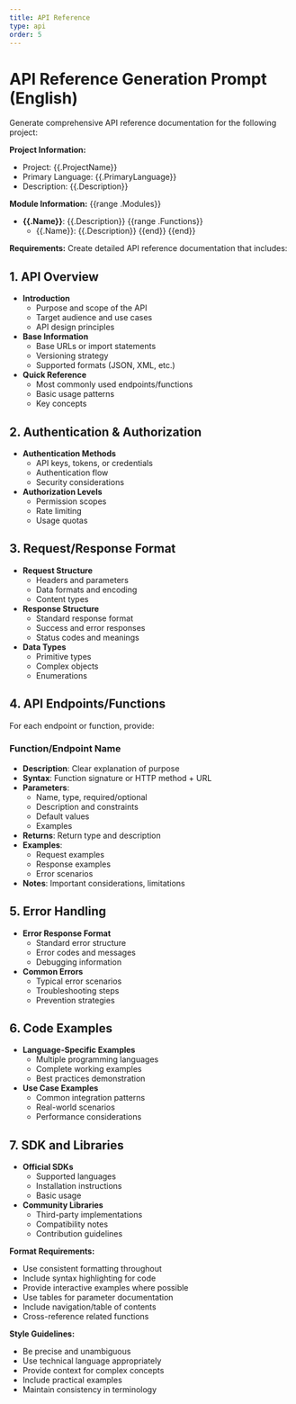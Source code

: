 ```yaml
---
title: API Reference
type: api
order: 5
---
```


# API Reference Generation Prompt (English)

Generate comprehensive API reference documentation for the following project:

**Project Information:**
- Project: {{.ProjectName}}
- Primary Language: {{.PrimaryLanguage}}
- Description: {{.Description}}

**Module Information:**
{{range .Modules}}
- **{{.Name}}**: {{.Description}}
  {{range .Functions}}
  - {{.Name}}: {{.Description}}
  {{end}}
{{end}}

**Requirements:**
Create detailed API reference documentation that includes:

## 1. API Overview
- **Introduction**
  - Purpose and scope of the API
  - Target audience and use cases
  - API design principles
- **Base Information**
  - Base URLs or import statements
  - Versioning strategy
  - Supported formats (JSON, XML, etc.)
- **Quick Reference**
  - Most commonly used endpoints/functions
  - Basic usage patterns
  - Key concepts

## 2. Authentication & Authorization
- **Authentication Methods**
  - API keys, tokens, or credentials
  - Authentication flow
  - Security considerations
- **Authorization Levels**
  - Permission scopes
  - Rate limiting
  - Usage quotas

## 3. Request/Response Format
- **Request Structure**
  - Headers and parameters
  - Data formats and encoding
  - Content types
- **Response Structure**
  - Standard response format
  - Success and error responses
  - Status codes and meanings
- **Data Types**
  - Primitive types
  - Complex objects
  - Enumerations

## 4. API Endpoints/Functions
For each endpoint or function, provide:

### Function/Endpoint Name
- **Description**: Clear explanation of purpose
- **Syntax**: Function signature or HTTP method + URL
- **Parameters**:
  - Name, type, required/optional
  - Description and constraints
  - Default values
  - Examples
- **Returns**: Return type and description
- **Examples**: 
  - Request examples
  - Response examples
  - Error scenarios
- **Notes**: Important considerations, limitations

## 5. Error Handling
- **Error Response Format**
  - Standard error structure
  - Error codes and messages
  - Debugging information
- **Common Errors**
  - Typical error scenarios
  - Troubleshooting steps
  - Prevention strategies

## 6. Code Examples
- **Language-Specific Examples**
  - Multiple programming languages
  - Complete working examples
  - Best practices demonstration
- **Use Case Examples**
  - Common integration patterns
  - Real-world scenarios
  - Performance considerations

## 7. SDK and Libraries
- **Official SDKs**
  - Supported languages
  - Installation instructions
  - Basic usage
- **Community Libraries**
  - Third-party implementations
  - Compatibility notes
  - Contribution guidelines

**Format Requirements:**
- Use consistent formatting throughout
- Include syntax highlighting for code
- Provide interactive examples where possible
- Use tables for parameter documentation
- Include navigation/table of contents
- Cross-reference related functions

**Style Guidelines:**
- Be precise and unambiguous
- Use technical language appropriately
- Provide context for complex concepts
- Include practical examples
- Maintain consistency in terminology
